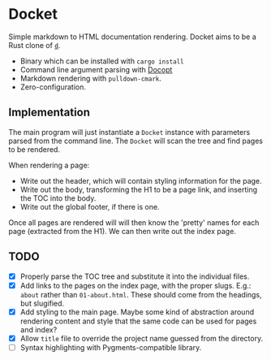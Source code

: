 # Docket

Simple markdown to HTML documentation rendering. Docket aims to be a Rust clone of [`d`](https://github.com/sjl/d).

* Binary which can be installed with `cargo install`
* Command line argument parsing with [Docopt](https://docs.rs/docopt/0.8.1/docopt/)
* Markdown rendering with `pulldown-cmark`.
* Zero-configuration.

## Implementation

The main program will just instantiate a `Docket` instance with parameters parsed from the command line. The `Docket` will scan the tree and find pages to be rendered.

When rendering a page:

 * Write out the header, which will contain styling information for the page.
 * Write out the body, transforming the H1 to be a page link, and inserting the TOC into the body.
 * Write out the global footer, if there is one.

Once all pages are rendered will will then know the 'pretty' names for each page (extracted from the H1). We can then write out the index page.

## TODO

 * [x] Properly parse the TOC tree and substitute it into the individual files.
 * [x] Add links to the pages on the index page, with the proper slugs. E.g.: `about` rather than `01-about.html`. These should come from the headings, but slugified.
 * [x] Add styling to the main page. Maybe some kind of abstraction around rendering content and style that the same code can be used for pages and index?
 * [x] Allow `title` file to override the project name guessed from the directory.
 * [ ] Syntax highlighting with Pygments-compatible library.
